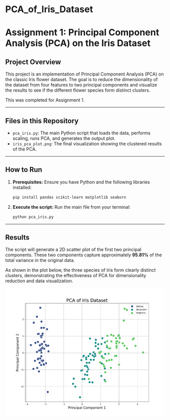 # PCA_of_Iris_Dataset
# Assignment 1: Principal Component Analysis (PCA) on the Iris Dataset

## Project Overview

This project is an implementation of Principal Component Analysis (PCA) on the classic Iris flower dataset. The goal is to reduce the dimensionality of the dataset from four features to two principal components and visualize the results to see if the different flower species form distinct clusters.

This was completed for Assignment 1.

---

## Files in this Repository

* `pca_iris.py`: The main Python script that loads the data, performs scaling, runs PCA, and generates the output plot.
* `iris_pca_plot.png`: The final visualization showing the clustered results of the PCA.

---

## How to Run

1.  **Prerequisites:** Ensure you have Python and the following libraries installed:
    ```bash
    pip install pandas scikit-learn matplotlib seaborn
    ```

2.  **Execute the script:** Run the main file from your terminal:
    ```bash
    python pca_iris.py
    ```

---

## Results

The script will generate a 2D scatter plot of the first two principal components. These two components capture approximately **95.81%** of the total variance in the original data.

As shown in the plot below, the three species of Iris form clearly distinct clusters, demonstrating the effectiveness of PCA for dimensionality reduction and data visualization.

![PCA of Iris Dataset](iris_pca_plot.png)
